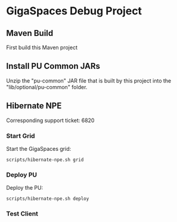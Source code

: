 # GigaSpaces Debug Project

## Maven Build
First build this Maven project


## Install PU Common JARs
Unzip the "pu-common" JAR file that is built by this project into the "lib/optional/pu-common" folder.


## Hibernate NPE
Corresponding support ticket: 6820

### Start Grid
Start the GigaSpaces grid:

```
scripts/hibernate-npe.sh grid

```

### Deploy PU
Deploy the PU:

```
scripts/hibernate-npe.sh deploy

```


### Test Client

